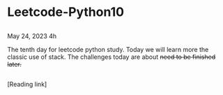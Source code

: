 # Leetcode-Python10

## 

May 24, 2023  4h

The tenth day for leetcode python study. Today we will learn more the classic use of stack.
The challenges today are about ~~need to be finished later.~~

## 
[Reading link]
